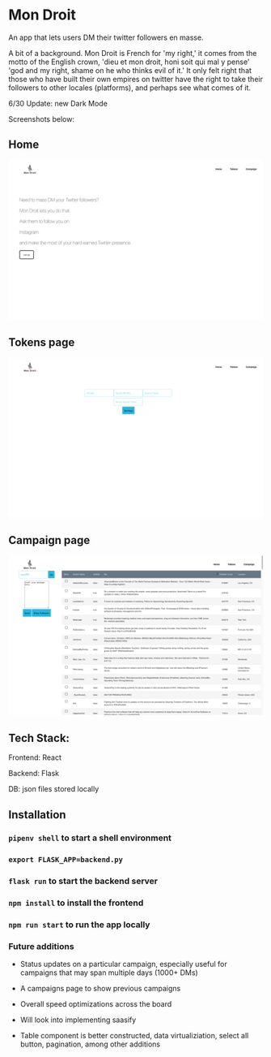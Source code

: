 # Mon Droit

An app that lets users DM their twitter followers en masse.

A bit of a background. Mon Droit is French for 'my right,' it comes from the motto of the English crown, 'dieu et mon droit, honi soit qui mal y pense' 'god and my right, shame on he who thinks evil of it.' It only felt right that those who have built their own empires on twitter have the right to take their followers to other locales (platforms), and perhaps see what comes of it.

6/30 Update: new Dark Mode

Screenshots below:

## Home

![home](./MD-home.png)

## Tokens page

![tokens](./MD-tokens.png)

## Campaign page

![campaign](./MD-campaign.png)

## Tech Stack:

Frontend: React

Backend: Flask

DB: json files stored locally

## Installation

### `pipenv shell` to start a shell environment

### `export FLASK_APP=backend.py`

### `flask run` to start the backend server

### `npm install` to install the frontend

### `npm run start` to run the app locally

### Future additions

- Status updates on a particular campaign, especially useful for campaigns that may span multiple days (1000+ DMs)

- A campaigns page to show previous campaigns

- Overall speed optimizations across the board

- Will look into implementing saasify

- Table component is better constructed, data virtualiziation, select all button, pagination, among other additions
